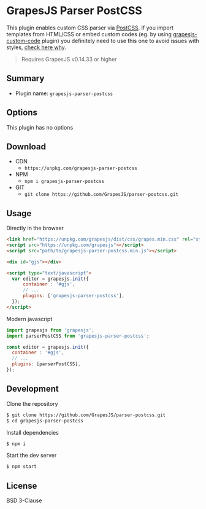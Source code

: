 # GrapesJS Parser PostCSS

This plugin enables custom CSS parser via [PostCSS](https://github.com/postcss/postcss). If you import templates from HTML/CSS or embed custom codes (eg. by using [grapesjs-custom-code](https://github.com/GrapesJS/components-custom-code) plugin) you definitely need to use this one to avoid issues with styles, [check here why](http://grapesjs.com/docs/guides/Custom-CSS-parser.html#cssom-results-are-inconsistent).

> Requires GrapesJS v0.14.33 or higher





## Summary

* Plugin name: `grapesjs-parser-postcss`





## Options

This plugin has no options





## Download

* CDN
  * `https://unpkg.com/grapesjs-parser-postcss`
* NPM
  * `npm i grapesjs-parser-postcss`
* GIT
  * `git clone https://github.com/GrapesJS/parser-postcss.git`





## Usage

Directly in the browser
```html
<link href="https://unpkg.com/grapesjs/dist/css/grapes.min.css" rel="stylesheet"/>
<script src="https://unpkg.com/grapesjs"></script>
<script src="path/to/grapesjs-parser-postcss.min.js"></script>

<div id="gjs"></div>

<script type="text/javascript">
  var editor = grapesjs.init({
      container : '#gjs',
      // ...
      plugins: ['grapesjs-parser-postcss'],
  });
</script>
```

Modern javascript
```js
import grapesjs from 'grapesjs';
import parserPostCSS from 'grapesjs-parser-postcss';

const editor = grapesjs.init({
  container : '#gjs',
  // ...
  plugins: [parserPostCSS],
});
```





## Development

Clone the repository

```sh
$ git clone https://github.com/GrapesJS/parser-postcss.git
$ cd grapesjs-parser-postcss
```

Install dependencies

```sh
$ npm i
```

Start the dev server

```sh
$ npm start
```





## License

BSD 3-Clause
